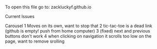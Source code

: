 To open this file go to:
zackluckyf.github.io

Current Issues

Carousel
1 Moves on its own, want to stop that
2 tic-tac-toe is a dead link (github is empty! push from home computer)
3 (fixed) next and previous buttons don't work
4 when clicking on navigation it scrolls too low on the page, want to remove srolling
